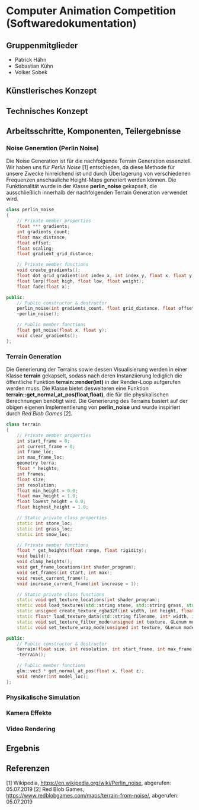 # Computer Animation Competition (Softwaredokumentation)

## Gruppenmitglieder

- Patrick Hähn
- Sebastian Kühn
- Volker Sobek

## Künstlerisches Konzept

## Technisches Konzept

## Arbeitsschritte, Komponenten, Teilergebnisse

### Noise Generation (Perlin Noise)

Die Noise Generation ist für die nachfolgende Terrain Generation essenziell. Wir haben uns für *Perlin Noise* [1] entschieden, da diese Methode für unsere Zwecke hinreichend ist und durch Überlagerung von verschiedenen Frequenzen anschauliche Height-Maps generiert werden können. Die Funktionalität wurde in der Klasse **perlin_noise** gekapselt, die ausschließlich innerhalb der nachfolgenden Terrain Generation verwendet wird.

```cpp
class perlin_noise 
{
	// Private member properties
    float *** gradients;
    int gradients_count;
    float max_distance;
    float offset;
    float scaling;
    float gradient_grid_distance;

	// Private member functions
    void create_gradients();
    float dot_grid_gradient(int index_x, int index_y, float x, float y);
    float lerp(float high, float low, float weight);
	float fade(float x);

public:
	// Public constructor & destructor
    perlin_noise(int gradients_count, float grid_distance, float offset, float scaling);
    ~perlin_noise();

	// Public member functions
    float get_noise(float x, float y);
	void clear_gradients();
};
```

### Terrain Generation

Die Generierung der Terrains sowie dessen Visualisierung werden in einer Klasse **terrain** gekapselt, sodass nach deren Instanziierung lediglich die öffentliche Funktion **terrain::render(int)** in der Render-Loop aufgerufen werden muss. Die Klasse bietet desweiteren eine Funktion **terrain::get_normal_at_pos(float,float)**, die für die physikalischen Berechnungen benötigt wird. Die Generierung des Terrains basiert auf der obigen eigenen Implementierung von **perlin_noise** und wurde inspiriert durch *Red Blob Games* [2].

```cpp
class terrain
{
	// Private member properties
	int start_frame = 0;
	int current_frame = 0;
	int frame_loc;
	int max_frame_loc;
	geometry terra;
	float * heights;
	int frames;
	float size;
	int resolution;
	float min_height = 0.0;
	float max_height = 1.0;
	float lowest_height = 0.0;
	float highest_height = 1.0;

	// Static private class properties
	static int stone_loc;
	static int grass_loc;
	static int snow_loc;

	// Private member functions
	float * get_heights(float range, float rigidity);
	void build();
	void clamp_heights();
	void get_frame_locations(int shader_program);
	void set_frames(int start, int max);
	void reset_current_frame();
	void increase_current_frame(int increase = 1);

	// Static private class functions
	static void get_texture_locations(int shader_program);
	static void load_textures(std::string stone, std::string grass, std::string snow);
	static unsigned create_texture_rgba32f(int width, int height, float* data);
	static float* load_texture_data(std::string filename, int* width, int* height);
	static void set_texture_filter_mode(unsigned int texture, GLenum mode);
	static void set_texture_wrap_mode(unsigned int texture, GLenum mode);

public:
	// Public constructor & destructor
	terrain(float size, int resolution, int start_frame, int max_frame, int shader_program, std::string stone, std::string grass, std::string snow);
	~terrain();

	// Public member functions
	glm::vec3 * get_normal_at_pos(float x, float z);
	void render(int model_loc);
};
```
### Physikalische Simulation

### Kamera Effekte

### Video Rendering

## Ergebnis


## Referenzen

[1] Wikipedia, https://en.wikipedia.org/wiki/Perlin_noise, abgerufen: 05.07.2019
[2] Red Blob Games, https://www.redblobgames.com/maps/terrain-from-noise/, abgerufen: 05.07.2019